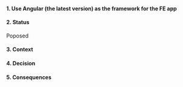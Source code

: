 #### 1. Use Angular (the latest version) as the framework for the FE app
#### 2. Status 
Poposed
#### 3. Context 

#### 4. Decision 

#### 5. Consequences 

